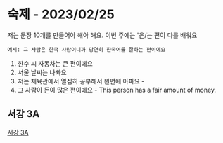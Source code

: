 # 숙제 - 2023/02/25

저는 문장 10개를 만들어야 해야 해요. 이번 주에는 '은/는 편이 다를 배워요

`예시: 그 사람은 한국 사람이니까 당연히 한국어를 잘하는 편이에요`

1. 한수 씨 자동차는 큰 편이에요
1. 서울 날씨는 나빠요
1. 저는 체육관에서 열심히 공부해서 왼편에 아파요 - 
1. 그 사람이 돈이 많은 편이에요 - This person has a fair amount of money. 


## 서강 3A

[서강 3A](README.md)